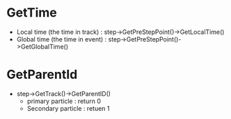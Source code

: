 # GetTime
  - Local time (the time in track) : step->GetPreStepPoint()->GetLocalTime()
  - Global time (the time in event) : step->GetPreStepPoint()->GetGlobalTime() 

# GetParentId
  - step->GetTrack()->GetParentID()
    - primary particle : return 0
    - Secondary particle : retuen 1   
